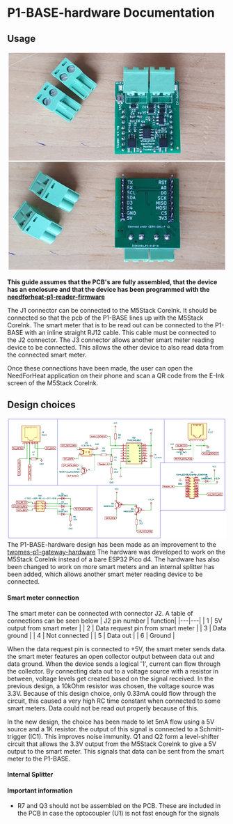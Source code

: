 # P1-BASE-hardware Documentation

## Usage
<img src="../images/pcb.jpg" width="600"  />

<b>This guide assumes that the PCB's are fully assembled, that the device has an enclosure and that the device has been programmed with the [needforheat-p1-reader-firmware](https://github.com/energietransitie/needforheat-p1-reader-firmware) 
</b>

The J1 connector can be connected to the M5Stack CoreInk. It should be connected so that the pcb of the P1-BASE lines up with the M5Stack CoreInk. 
The smart meter that is to be read out can be connected to the P1-BASE with an inline straight RJ12 cable. This cable must be connected to the J2 connector.
The J3 connector allows another smart meter reading device to be connected. This allows the other device to also read data from the connected smart meter.

Once these connections have been made, the user can open the NeedForHeat application on their phone and scan a QR code from the E-Ink screen of the M5Stack CoreInk. 

## Design choices
<img src="../images/schematic.PNG" width=600> </img>
The P1-BASE-hardware design has been made as an improvement to the [twomes-p1-gateway-hardware](https://github.com/energietransitie/twomes-p1-gateway-hardware) The hardware was developed to work on the M5Stack CoreInk instead of a bare ESP32 Pico d4. The hardware has also been changed to work on more smart meters and an internal splitter has been added, which allows another smart meter reading device to be connected.

#### Smart meter connection
The smart meter can be connected with connector J2. A table of connections can be seen below 
| J2 pin number | function|
|---|---|
| 1 | 5V output from smart meter |
| 2 | Data request pin from smart meter |
| 3 | Data ground |
| 4 | Not connected |
| 5 | Data out |
| 6 | Ground |

When the data request pin is connected to +5V, the smart meter sends data. the smart meter features an open collector output between data out and data ground. 
When the device sends a logical '1', current can flow through the collector. By connecting data out to a voltage source with a resistor in between, voltage levels get created based on the signal received.
In the previous design, a 10kOhm resistor was chosen, the voltage source was 3.3V. Because of this design choice, only 0.33mA could flow through the circuit, this caused a very high RC time constant when connected to some smart meters. Data could not be read out properly because of this.

In the new design, the choice has been made to let 5mA flow using a 5V source and a 1K resistor.
the output of this signal is connected to a Schmitt-trigger (IC1). This improves noise immunity.
Q1 and Q2 form a level-shifter circuit that allows the 3.3V output from the M5Stack CoreInk to give a 5V output to the smart meter. This signals that data can be sent from the smart meter to the P1-BASE.

#### Internal Splitter

#### Important information 
* R7 and Q3 should not be assembled on the PCB. These are included in the PCB in case the optocoupler (U1) is not fast enough for the signals
